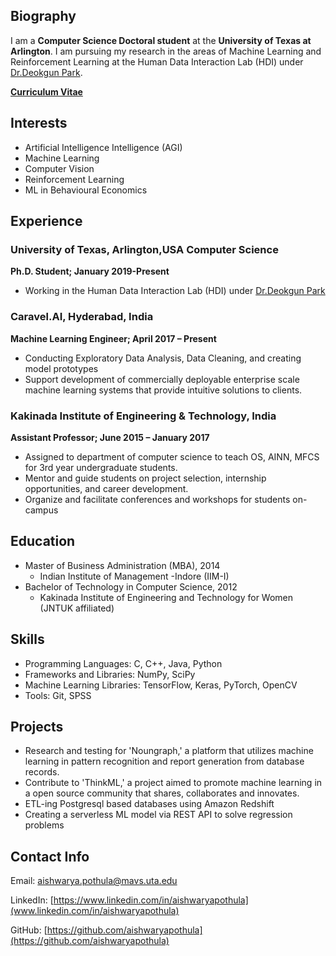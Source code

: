 ## Biography

I am a  **Computer Science Doctoral student** at the **University of Texas at Arlington**. I am pursuing my research in the areas of Machine Learning and Reinforcement Learning at the Human Data Interaction Lab (HDI) under [Dr.Deokgun Park](http://crystal.uta.edu/~park/).

**[Curriculum Vitae](http://aishwarya.io/Aishwarya_CV.pdf)**

## Interests

- Artificial Intelligence Intelligence (AGI)
- Machine Learning
- Computer Vision
- Reinforcement Learning
- ML in Behavioural Economics


## Experience

### University of Texas, Arlington,USA Computer Science 
**Ph.D. Student; January 2019-Present**

- Working in the Human Data Interaction Lab (HDI) under [Dr.Deokgun Park](http://crystal.uta.edu/~park/)                 

 
### Caravel.AI, Hyderabad, India
**Machine Learning Engineer; April 2017 – Present**  

- Conducting Exploratory Data Analysis, Data Cleaning, and creating model prototypes
- Support development of commercially deployable enterprise scale machine learning systems that provide  intuitive solutions to clients. 

### Kakinada Institute of Engineering & Technology, India
**Assistant Professor; June 2015 – January 2017** 

- Assigned to department of computer science to teach OS, AINN, MFCS for 3rd year undergraduate students.
- Mentor and guide students on project selection, internship opportunities, and career development.
- Organize and facilitate conferences and workshops for students on-campus

## Education

- Master of Business Administration (MBA), 2014
  - Indian Institute of Management -Indore (IIM-I)
- Bachelor of Technology in Computer Science, 2012
  - Kakinada Institute of Engineering and Technology for Women (JNTUK affiliated)
 
## Skills

- Programming Languages: C, C++, Java, Python
- Frameworks and Libraries:  NumPy, SciPy
- Machine Learning Libraries: TensorFlow, Keras, PyTorch, OpenCV
- Tools: Git, SPSS

## Projects

- Research and testing for 'Noungraph,' a platform that utilizes machine learning in pattern recognition and report generation from database records.
- Contribute to 'ThinkML,' a project aimed to promote machine learning in a open source community that shares, collaborates and innovates.
- ETL-ing Postgresql based databases using Amazon Redshift
- Creating a serverless ML model via REST API to solve regression problems

## Contact Info

Email: <a href="mailto:aishwarya.pothula@mavs.uta.edu">aishwarya.pothula@mavs.uta.edu</a>

LinkedIn:  [https://www.linkedin.com/in/aishwaryapothula](www.linkedin.com/in/aishwaryapothula)

GitHub: [https://github.com/aishwaryapothula](https://github.com/aishwaryapothula)
